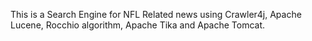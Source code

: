 This is a Search Engine for NFL Related news using Crawler4j, Apache Lucene, Rocchio algorithm, Apache Tika and Apache Tomcat.
